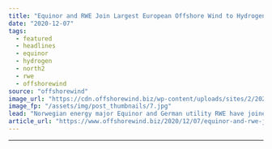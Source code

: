 ```yaml
---
title: "Equinor and RWE Join Largest European Offshore Wind to Hydrogen Project"
date: "2020-12-07"
tags: 
  - featured
  - headlines
  - equinor
  - hydrogen
  - north2
  - rwe
  - offshorewind
source: "offshorewind"
image_url: "https://cdn.offshorewind.biz/wp-content/uploads/sites/2/2020/12/07113004/Equinor-and-RWE-Join-Largest-European-Offshore-Wind-to-Hydrogen-Project.jpg"
image_fp: "/assets/img/post_thumbnails/7.jpg"
lead: "Norwegian energy major Equinor and German utility RWE have joined the NortH2 green hydrogen"
article_url: "https://www.offshorewind.biz/2020/12/07/equinor-and-rwe-join-largest-european-offshore-wind-to-hydrogen-project/"
---
```


---
